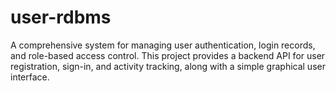 # user-rdbms
A comprehensive system for managing user authentication, login records, and role-based access control. This project provides a backend API for user registration, sign-in, and activity tracking, along with a simple graphical user interface.
